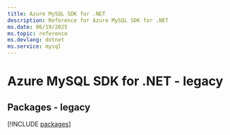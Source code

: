 ```yaml
---
title: Azure MySQL SDK for .NET
description: Reference for Azure MySQL SDK for .NET
ms.date: 06/19/2025
ms.topic: reference
ms.devlang: dotnet
ms.service: mysql
---
```

# Azure MySQL SDK for .NET - legacy
## Packages - legacy
[!INCLUDE [packages](mysql-index.md)]
